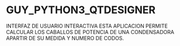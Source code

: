 # GUY_PYTHON3_QTDESIGNER
INTERFAZ DE USUARIO INTERACTIVA
ESTA  APLICACION PERMITE CALCULAR LOS CABALLOS DE POTENCIA DE UNA CONDENSADORA APARTIR DE SU MEDIDA Y NUMERO DE CODOS.
